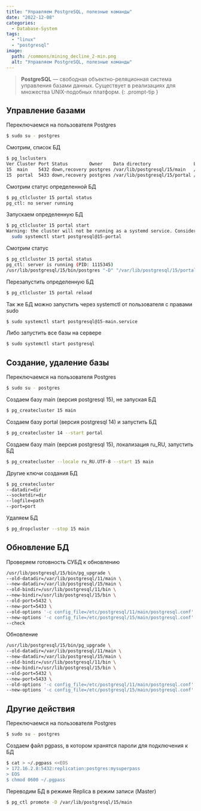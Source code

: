```yaml
---
title: "Управляем PostgreSQL, полезные команды"
date: "2022-12-08"
categories: 
  - Database-System
tags: 
  - "linux"
  - "postgresql"
image:
  path: /commons/mining_decline_2-min.png
  alt: "Управляем PostgreSQL, полезные команды"
---
```


> **PostgreSQL** — свободная объектно-реляционная система управления базами данных. Существует в реализациях для множества UNIX-подобных платформ.
{: .prompt-tip }

## Управление базами

Переключаемся на пользователя Postgres

```sh
$ sudo su - postgres
```

Смотрим, список БД

```sh
$ pg_lsclusters
Ver Cluster Port Status        Owner    Data directory                Log file
15  main    5432 down,recovery postgres /var/lib/postgresql/15/main   /var/log/postgresql/postgresql-15-main.log
15  portal  5433 down,recovery postgres /var/lib/postgresql/15/portal /var/log/postgresql/postgresql-15-portal.log
```

Смотрим статус определенной БД

```sh
$ pg_ctlcluster 15 portal status
pg_ctl: no server running
```

Запускаем определенную БД

```sh
$ pg_ctlcluster 15 portal start
Warning: the cluster will not be running as a systemd service. Consider using systemctl:
  sudo systemctl start postgresql@15-portal
```

Смотрим статус

```sh
$ pg_ctlcluster 15 portal status
pg_ctl: server is running (PID: 1115345)
/usr/lib/postgresql/15/bin/postgres "-D" "/var/lib/postgresql/15/portal" "-c" "config_file=/etc/postgresql/15/portal/postgresql.conf"
```

Перезапустить определенную БД

```sh
$ pg_ctlcluster 15 portal reload
```

Так же БД можно запустить через systemctl от пользователя с правами sudo

```sh
$ sudo systemctl start postgresql@15-main.service
```

Либо запустить все базы на сервере

```sh
$ sudo systemctl start postgresql
```

## Создание, удаление базы

Переключаемся на пользователя Postgres

```sh
$ sudo su - postgres
```

Создаем базу main (версия postgresql 15), не запуская БД

```sh
$ pg_createcluster 15 main
```

Создаем базу portal (версия postgresql 14) и запустить БД

```sh
$ pg_createcluster 14 --start portal
```

Создаем базу main (версия postgresql 15), локализация ru\_RU, запустить БД

```sh
$ pg_createcluster --locale ru_RU.UTF-8 --start 15 main
```

Другие ключи создания БД

```sh
$ pg_createcluster
--datadir=dir
--socketdir=dir
--logfile=path
--port=port
```

Удаляем БД

```sh
$ pg_dropcluster --stop 15 main
```

## Обновление БД

Проверяем готовность СУБД к обновлению

```sh
/usr/lib/postgresql/15/bin/pg_upgrade \
--old-datadir=/var/lib/postgresql/11/main \
--new-datadir=/var/lib/postgresql/15/main \
--old-bindir=/usr/lib/postgresql/11/bin \
--new-bindir=/usr/lib/postgresql/15/bin \
--old-port=5432 \
--new-port=5433 \
--old-options '-c config_file=/etc/postgresql/11/main/postgresql.conf' \
--new-options '-c config_file=/etc/postgresql/15/main/postgresql.conf' \
--check
```

Обновление

```sh
/usr/lib/postgresql/15/bin/pg_upgrade \
--old-datadir=/var/lib/postgresql/11/main \
--new-datadir=/var/lib/postgresql/15/main \
--old-bindir=/usr/lib/postgresql/11/bin \
--new-bindir=/usr/lib/postgresql/15/bin \
--old-port=5432 \
--new-port=5433 \
--old-options '-c config_file=/etc/postgresql/11/main/postgresql.conf' \
--new-options '-c config_file=/etc/postgresql/15/main/postgresql.conf'
```

## Другие действия

Переключаемся на пользователя Postgres

```sh
$ sudo su - postgres
```

Создаем файл pgpass, в котором хранятся пароли для подключения к БД

```sh
$ cat > ~/.pgpass <<EOS
> 172.16.2.8:5432:replication:postgres:mysuperpass
> EOS
$ chmod 0600 ~/.pgpass
```

Переводим БД в режиме Replica в режим записи (Master)

```sh
$ pg_ctl promote -D /var/lib/postgresql/15/main
```
